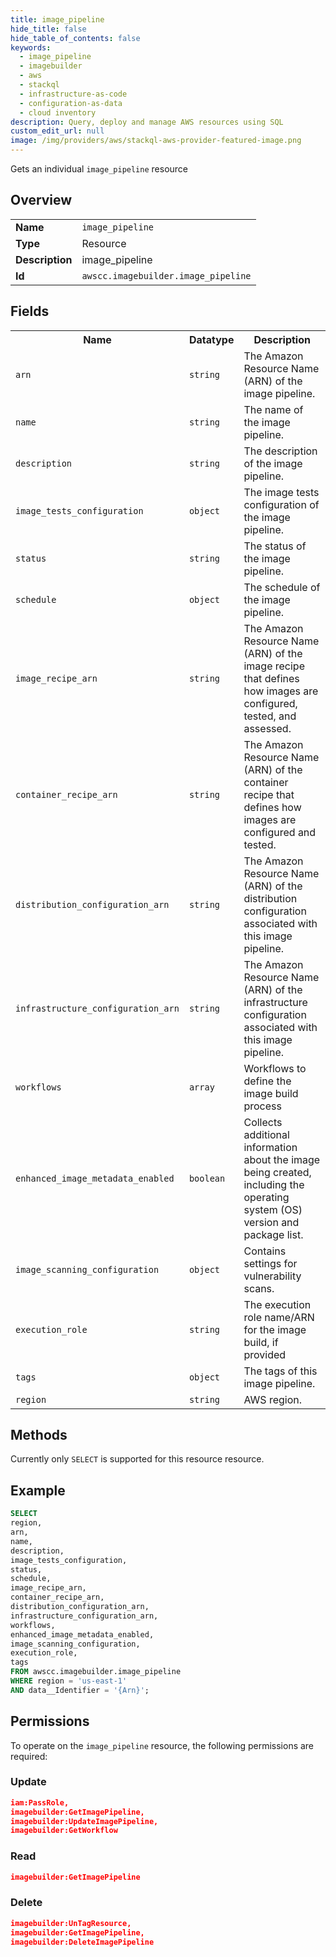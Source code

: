 ```yaml
---
title: image_pipeline
hide_title: false
hide_table_of_contents: false
keywords:
  - image_pipeline
  - imagebuilder
  - aws
  - stackql
  - infrastructure-as-code
  - configuration-as-data
  - cloud inventory
description: Query, deploy and manage AWS resources using SQL
custom_edit_url: null
image: /img/providers/aws/stackql-aws-provider-featured-image.png
---
```

Gets an individual <code>image_pipeline</code> resource

## Overview
<table><tbody>
<tr><td><b>Name</b></td><td><code>image_pipeline</code></td></tr>
<tr><td><b>Type</b></td><td>Resource</td></tr>
<tr><td><b>Description</b></td><td>image_pipeline</td></tr>
<tr><td><b>Id</b></td><td><code>awscc.imagebuilder.image_pipeline</code></td></tr>
</tbody></table>

## Fields
<table><tbody>
<tr><th>Name</th><th>Datatype</th><th>Description</th></tr>
<tr><td><code>arn</code></td><td><code>string</code></td><td>The Amazon Resource Name (ARN) of the image pipeline.</td></tr>
<tr><td><code>name</code></td><td><code>string</code></td><td>The name of the image pipeline.</td></tr>
<tr><td><code>description</code></td><td><code>string</code></td><td>The description of the image pipeline.</td></tr>
<tr><td><code>image_tests_configuration</code></td><td><code>object</code></td><td>The image tests configuration of the image pipeline.</td></tr>
<tr><td><code>status</code></td><td><code>string</code></td><td>The status of the image pipeline.</td></tr>
<tr><td><code>schedule</code></td><td><code>object</code></td><td>The schedule of the image pipeline.</td></tr>
<tr><td><code>image_recipe_arn</code></td><td><code>string</code></td><td>The Amazon Resource Name (ARN) of the image recipe that defines how images are configured, tested, and assessed.</td></tr>
<tr><td><code>container_recipe_arn</code></td><td><code>string</code></td><td>The Amazon Resource Name (ARN) of the container recipe that defines how images are configured and tested.</td></tr>
<tr><td><code>distribution_configuration_arn</code></td><td><code>string</code></td><td>The Amazon Resource Name (ARN) of the distribution configuration associated with this image pipeline.</td></tr>
<tr><td><code>infrastructure_configuration_arn</code></td><td><code>string</code></td><td>The Amazon Resource Name (ARN) of the infrastructure configuration associated with this image pipeline.</td></tr>
<tr><td><code>workflows</code></td><td><code>array</code></td><td>Workflows to define the image build process</td></tr>
<tr><td><code>enhanced_image_metadata_enabled</code></td><td><code>boolean</code></td><td>Collects additional information about the image being created, including the operating system (OS) version and package list.</td></tr>
<tr><td><code>image_scanning_configuration</code></td><td><code>object</code></td><td>Contains settings for vulnerability scans.</td></tr>
<tr><td><code>execution_role</code></td><td><code>string</code></td><td>The execution role name&#x2F;ARN for the image build, if provided</td></tr>
<tr><td><code>tags</code></td><td><code>object</code></td><td>The tags of this image pipeline.</td></tr>
<tr><td><code>region</code></td><td><code>string</code></td><td>AWS region.</td></tr>

</tbody></table>

## Methods
Currently only <code>SELECT</code> is supported for this resource resource.

## Example
```sql
SELECT
region,
arn,
name,
description,
image_tests_configuration,
status,
schedule,
image_recipe_arn,
container_recipe_arn,
distribution_configuration_arn,
infrastructure_configuration_arn,
workflows,
enhanced_image_metadata_enabled,
image_scanning_configuration,
execution_role,
tags
FROM awscc.imagebuilder.image_pipeline
WHERE region = 'us-east-1'
AND data__Identifier = '{Arn}';
```

## Permissions

To operate on the <code>image_pipeline</code> resource, the following permissions are required:

### Update
```json
iam:PassRole,
imagebuilder:GetImagePipeline,
imagebuilder:UpdateImagePipeline,
imagebuilder:GetWorkflow
```

### Read
```json
imagebuilder:GetImagePipeline
```

### Delete
```json
imagebuilder:UnTagResource,
imagebuilder:GetImagePipeline,
imagebuilder:DeleteImagePipeline
```


